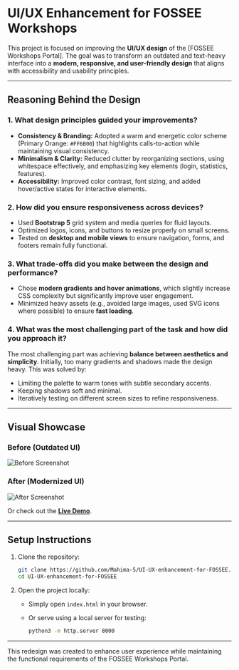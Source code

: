 # UI/UX Enhancement for FOSSEE Workshops

This project is focused on improving the **UI/UX design** of the [FOSSEE Workshops Portal].
The goal was to transform an outdated and text-heavy interface into a **modern, responsive, and user-friendly design** that aligns with accessibility and usability principles.

---

## Reasoning Behind the Design

### 1. What design principles guided your improvements?

* **Consistency & Branding:** Adopted a warm and energetic color scheme (Primary Orange: `#FF6B00`) that highlights calls-to-action while maintaining visual consistency.
* **Minimalism & Clarity:** Reduced clutter by reorganizing sections, using whitespace effectively, and emphasizing key elements (login, statistics, features).
* **Accessibility:** Improved color contrast, font sizing, and added hover/active states for interactive elements.

### 2. How did you ensure responsiveness across devices?

* Used **Bootstrap 5** grid system and media queries for fluid layouts.
* Optimized logos, icons, and buttons to resize properly on small screens.
* Tested on **desktop and mobile views** to ensure navigation, forms, and footers remain fully functional.

### 3. What trade-offs did you make between the design and performance?

* Chose **modern gradients and hover animations**, which slightly increase CSS complexity but significantly improve user engagement.
* Minimized heavy assets (e.g., avoided large images, used SVG icons where possible) to ensure **fast loading**.

### 4. What was the most challenging part of the task and how did you approach it?

The most challenging part was achieving **balance between aesthetics and simplicity**. Initially, too many gradients and shadows made the design heavy. This was solved by:

* Limiting the palette to warm tones with subtle secondary accents.
* Keeping shadows soft and minimal.
* Iteratively testing on different screen sizes to refine responsiveness.

---

## Visual Showcase

### Before (Outdated UI)

![Before Screenshot](/mnt/data/b1d80e93-7670-4e46-8c44-aa17d3534f70.png)

### After (Modernized UI)

![After Screenshot](/mnt/data/49dc095d-eb74-4266-a5be-19e4daeca184.jpeg)

Or check out the **[Live Demo](https://mahima-5.github.io/UI-UX-enhancement-for-FOSSEE/)**.

---

## Setup Instructions

1. Clone the repository:

   ```bash
   git clone https://github.com/Mahima-5/UI-UX-enhancement-for-FOSSEE.git
   cd UI-UX-enhancement-for-FOSSEE
   ```

2. Open the project locally:

   * Simply open `index.html` in your browser.
   * Or serve using a local server for testing:

     ```bash
     python3 -m http.server 8000
     ```
---
This redesign was created to enhance user experience while maintaining the functional requirements of the FOSSEE Workshops Portal.

